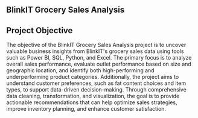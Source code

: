 ## BlinkIT Grocery Sales Analysis

## Project Objective
The objective of the BlinkIT Grocery Sales Analysis project is to uncover valuable business insights from BlinkIT's grocery sales data using tools such as Power BI, SQL, Python, and Excel. The primary focus is to analyze overall sales performance, evaluate outlet performance based on size and geographic location, and identify both high-performing and underperforming product categories. Additionally, the project aims to understand customer preferences, such as fat content choices and item types, to support data-driven decision-making. Through comprehensive data cleaning, transformation, and visualization, the goal is to provide actionable recommendations that can help optimize sales strategies, improve inventory planning, and enhance customer satisfaction.
